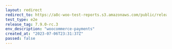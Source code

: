 ```yaml
---
layout: redirect
redirect_to: https://a8c-woo-test-reports.s3.amazonaws.com/public/release/7.9.0-rc.3/woocommerce-payments/e2e/index.html
test_type: e2e
release_tag: 7.9.0-rc.3
env_description: "woocommerce-payments"
created_at: "2023-07-06T23:31:37Z"
passed: false
---
```

